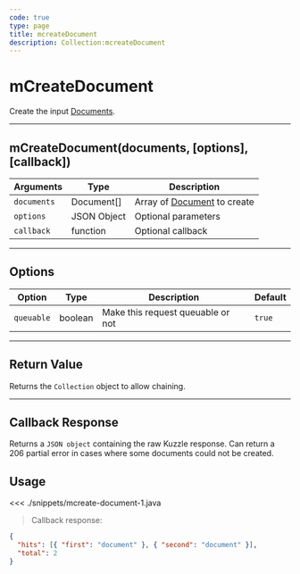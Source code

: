```yaml
---
code: true
type: page
title: mcreateDocument
description: Collection:mcreateDocument
---
```


# mCreateDocument

Create the input [Documents](/sdk/java/2/core-classes/document).

---

## mCreateDocument(documents, [options], [callback])

| Arguments   | Type        | Description                                                         |
| ----------- | ----------- | ------------------------------------------------------------------- |
| `documents` | Document[]  | Array of [Document](/sdk/java/2/core-classes/document) to create |
| `options`   | JSON Object | Optional parameters                                                 |
| `callback`  | function    | Optional callback                                                   |

---

## Options

| Option     | Type    | Description                       | Default |
| ---------- | ------- | --------------------------------- | ------- |
| `queuable` | boolean | Make this request queuable or not | `true`  |

---

## Return Value

Returns the `Collection` object to allow chaining.

---

## Callback Response

Returns a `JSON object` containing the raw Kuzzle response.
Can return a 206 partial error in cases where some documents could not be created.

## Usage

<<< ./snippets/mcreate-document-1.java

> Callback response:

```json
{
  "hits": [{ "first": "document" }, { "second": "document" }],
  "total": 2
}
```
